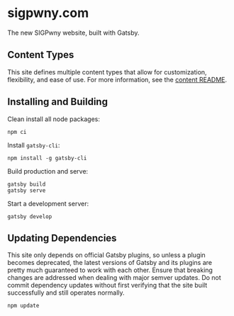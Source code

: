# sigpwny.com

The new SIGPwny website, built with Gatsby.

## Content Types

This site defines multiple content types that allow for customization, flexibility, and ease of use. For more information, see the [content README](./content/README.md).

## Installing and Building

Clean install all node packages:
```
npm ci
```

Install `gatsby-cli`:
```
npm install -g gatsby-cli
```

Build production and serve:
```
gatsby build
gatsby serve
```

Start a development server:
```
gatsby develop
```

## Updating Dependencies

This site only depends on official Gatsby plugins, so unless a plugin becomes deprecated, the latest versions of Gatsby and its plugins are pretty much guaranteed to work with each other. Ensure that breaking changes are addressed when dealing with major semver updates. Do not commit dependency updates without first verifying that the site built successfully and still operates normally.

```
npm update
```